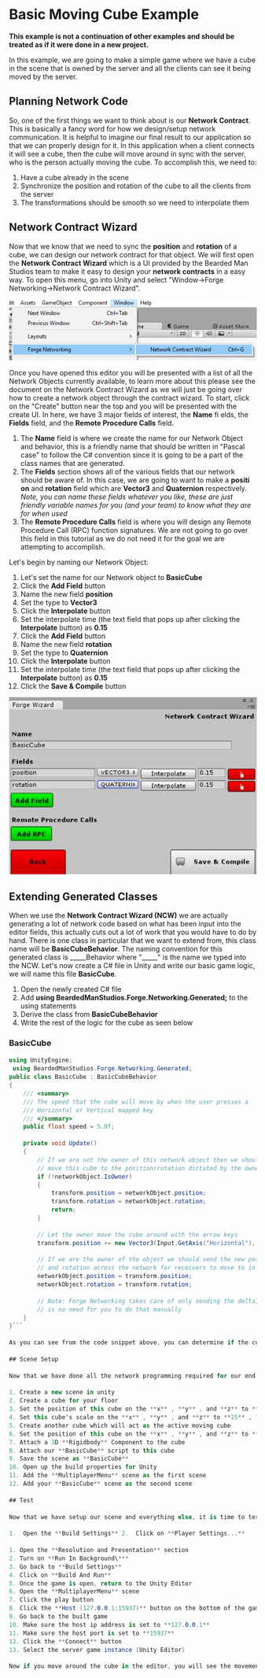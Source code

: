 # Basic Moving Cube Example

**This example is not a continuation of other examples and should be treated as if it were done in a new project.**

In this example, we are going to make a simple game where we have a cube in the scene that is owned by the server and all the clients can see it being moved by the server.

## Planning Network Code

So, one of the first things we want to think about is our **Network Contract**. This is basically a fancy word for how we design/setup network communication. It is helpful to imagine our final result to our application so that we can properly design for it. In this application when a client connects it will see a cube, then the cube will move around in sync with the server, who is the person actually moving the cube. To accomplish this, we need to:

1. Have a cube already in the scene
2. Synchronize the position and rotation of the cube to all the clients from the server
3. The transformations should be smooth so we need to interpolate them

## Network Contract Wizard

Now that we know that we need to sync the **position** and **rotation** of a cube, we can design our network contract for that object. We will first open the **Network Contract Wizard** which is a UI provided by the Bearded Man Studios team to make it easy to design your **network contracts** in a easy way. To open this menu, go into Unity and select "Window->Forge Networking->Network Contract Wizard".

![opening-the-ncw](images/opening-ncw.jpg "How to open the NCW")

Once you have opened this editor you will be presented with a list of all the Network Objects currently available, to learn more about this please see the document on the Network Contract Wizard as we will just be going over how to create a network object through the contract wizard. To start, click on the "Create" button near the top and you will be presented with the create UI. In here, we have 3 major fields of interest, the **Name** fi elds, the **Fields** field, and the **Remote Procedure Calls** field.

1. The **Name** field is where we create the name for our Network Object and behavior, this is a friendly name that should be written in "Pascal case" to follow the C# convention since it is going to be a part of the class names that are generated.
2. The **Fields** section shows all of the various fields that our network should be aware of. In this case, we are going to want to make a **positi on** and **rotation** field which are **Vector3** and **Quaternion** respectively. _Note, you can name these fields whatever you like, these are just friendly variable names for you (and your team) to know what they are for when used_
3. The **Remote Procedure Calls** field is where you will design any Remote Procedure Call (RPC) function signatures. We are not going to go over this field in this tutorial as we do not need it for the goal we are attempting to accomplish.

Let's begin by naming our Network Object:

1. Let's set the name for our Network object to **BasicCube**
2. Click the **Add Field** button
3. Name the new field **position**
4. Set the type to **Vector3**
5. Click the **Interpolate** button
6. Set the interpolate time (the text field that pops up after clicking the **Interpolate** button) as **0.15**
7. Click the **Add Field** button
8. Name the new field **rotation**
9. Set the type to **Quaternion**
10. Click the **Interpolate** button
11. Set the interpolate time (the text field that pops up after clicking the **Interpolate** button) as **0.15**
12. Click the **Save & Compile** button

![ncw-save-and-compile](images/ncw-save-and-compile.jpg "Save & Compile the NCW")

## Extending Generated Classes

When we use the **Network Contract Wizard (NCW)** we are actually generating a lot of network code based on what has been input into the editor fields, this actually cuts out a lot of work that you would have to do by hand. There is one class in particular that we want to extend from, this class name will be **BasicCubeBehavior**. The naming convention for this generated class is \_\_\_\_\_Behavior where "\_\_\_\_\_" is the name we typed into the NCW. Let's now create a C# file in Unity and write our basic game logic, we will name this file **BasicCube**.

1. Open the newly created C# file
2. Add **using BeardedManStudios.Forge.Networking.Generated;** to the using statements
3. Derive the class from **BasicCubeBehavior**
4. Write the rest of the logic for the cube as seen below

### BasicCube
```cs
using UnityEngine;
 using BeardedManStudios.Forge.Networking.Generated;
public class BasicCube : BasicCubeBehavior
{
	/// <summary>
	/// The speed that the cube will move by when the user presses a
	/// Horizontal or Vertical mapped key
	/// </summary>
	public float speed = 5.0f;
	
	private void Update()
	{
		// If we are not the owner of this network object then we should
		// move this cube to the position/rotation dictated by the owner
		if (!networkObject.IsOwner)
		{
			transform.position = networkObject.position;
			transform.rotation = networkObject.rotation;
			return;
		}
		
		// Let the owner move the cube around with the arrow keys
		transform.position += new Vector3(Input.GetAxis("Horizontal"), Input.GetAxis("Vertical"), 0.0f) \* speed \* Time.deltaTime;
		
		// If we are the owner of the object we should send the new position
		// and rotation across the network for receivers to move to in the above code
		networkObject.position = transform.position;
		networkObject.rotation = transform.rotation;

		// Note: Forge Networking takes care of only sending the delta, so there
		// is no need for you to do that manually
	}
}```

As you can see from the code snippet above, you can determine if the current player is the owner of the object using the **networkObject.IsOwner** boolean comparison. This will allow you to make code specifically based on the owner of the object. In this case, since the cube is going to be in the scene at start, it's owner is the **server**. In the snippet above the client (non owner) will update the transform position and rotation of the cube (the object this script is going to be attached to) to the position and rotation received from the server. Since we turned on interpolation, all of the smoothing is done "behind the scenes". Now the server in this case will just assign the **position** and **rotation** variables of the networkObject. These **are** the two fields we created in the NCW by the way. All generated network objects from the NCW will have a **networkObject** member variable that you can access from the deriving child. Whenever you assign a field of this object it is replicated across the network if the assigning user is the owner of the object.

## Scene Setup

Now that we have done all the network programming required for our end goal, it is time to setup our scene.

1. Create a new scene in unity
2. Create a cube for your floor
3. Set the position of this cube on the **x** , **y** , and **z** to **0** , **0** , **0** respectively
4. Set this cube's scale on the **x** , **y** , and **z** to **25** , **0.1** , **25** respectively
5. Create another cube which will act as the active moving cube
6. Set the position of this cube on the **x** , **y** , and **z** to **0** , **3** , **0** respectively
7. Attach a 3D **Rigidbody** Component to the cube
8. Attach our **BasicCube** script to this cube
9. Save the scene as **BasicCube**
10. Open up the build properties for Unity
11. Add the **MultiplayerMenu** scene as the first scene
12. Add your **BasicCube** scene as the second scene

## Test

Now that we have setup our scene and everything else, it is time to test the game.

1.  Open the **Build Settings** 2.  Click on **Player Settings...**

1. Open the **Resolution and Presentation** section
2. Turn on **Run In Background\***
3. Go back to **Build Settings**
4. Click on **Build And Run**
5. Once the game is open, return to the Unity Editor
6. Open the **MultiplayerMenu** scene
7. Click the play button
8. Click the **Host (127.0.0.1:15937)** button on the bottom of the game view
9. Go back to the built game
10. Make sure the host ip address is set to **127.0.0.1**
11. Make sure the host port is set to **15937**
12. Click the **Connect** button
13. Select the server game instance (Unity Editor)

Now if you move around the cube in the editor, you will see the movements replicated to the clients.